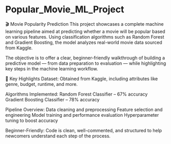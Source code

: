 # Popular_Movie_ML_Project
🎬 Movie Popularity Prediction
This project showcases a complete machine learning pipeline aimed at predicting whether a movie will be popular based on various features. Using classification algorithms such as Random Forest and Gradient Boosting, the model analyzes real-world movie data sourced from Kaggle.

The objective is to offer a clear, beginner-friendly walkthrough of building a predictive model — from data preparation to evaluation — while highlighting key steps in the machine learning workflow.

🔑 Key Highlights
Dataset: Obtained from Kaggle, including attributes like genre, budget, runtime, and more.

Algorithms Implemented:
Random Forest Classifier – 67% accuracy
Gradient Boosting Classifier – 78% accuracy

Pipeline Overview:
Data cleaning and preprocessing
Feature selection and engineering
Model training and performance evaluation
Hyperparameter tuning to boost accuracy

Beginner-Friendly: Code is clean, well-commented, and structured to help newcomers understand each step of the process.


